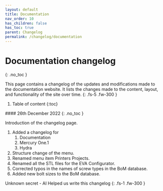 ```yaml
---
layout: default
title: Documentation
nav_order: 10
has_children: false
has_toc: true
parent: Changelog
permalink: /changelog/documentation
---
```



# Documentation changelog
{: .no_toc }

This page contains a changelog of the updates and modifications made to the documentation website. It lists the changes made to the content, layout, and functionality of the site over time.
{: .fs-5 .fw-300 }

1. Table of content
{:toc}


<div class="code-example" markdown="1">
#### 26th December 2022
{: .no_toc }

Introduction of the changelog page.
1. Added a changelog for
   1. Documentation
   2. Mercury One.1
   3. Hydra
2. Structure change of the menu.
3. Renamed menu item Printers <i class="bi bi-arrow-right"></i> Projects.
4. Renamed all the STL files for the EVA Configurator.
5. Corrected typos in the names of screw types in the BoM database.
6. Added new bolt sizes to the BoM database.

Unknown secret - AI Helped us write this changelog
{: .fs-1 .fw-300 }
</div>